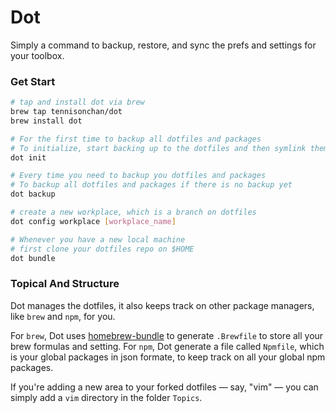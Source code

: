 # Dot
Simply a command to backup, restore, and sync the prefs and settings for your toolbox.

### Get Start
```sh
# tap and install dot via brew
brew tap tennisonchan/dot
brew install dot

# For the first time to backup all dotfiles and packages
# To initialize, start backing up to the dotfiles and then symlink them to $HOME
dot init

# Every time you need to backup you dotfiles and packages
# To backup all dotfiles and packages if there is no backup yet
dot backup

# create a new workplace, which is a branch on dotfiles
dot config workplace [workplace_name]

# Whenever you have a new local machine
# first clone your dotfiles repo on $HOME
dot bundle
```

### Topical And Structure
Dot manages the dotfiles, it also keeps track on other package managers, like `brew` and `npm`, for you.

For `brew`, Dot uses [homebrew-bundle](https://github.com/Homebrew/homebrew-bundle) to generate `.Brewfile` to store all your brew formulas and setting.
For `npm`, Dot generate a file called `Npmfile`, which is your global packages in json formate, to keep track on all your global npm packages.

If you're adding a new area to your forked dotfiles — say, "vim" — you can simply add a `vim` directory in the folder `Topics`.
